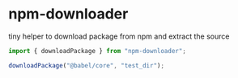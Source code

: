 # npm-downloader

tiny helper to download package from npm and extract the source

```js
import { downloadPackage } from "npm-downloader";

downloadPackage("@babel/core", "test_dir");
```
